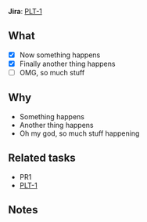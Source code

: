 **Jira**: [PLT-1](https://ultimateai.atlassian.net/browse/PLT-1)

## What
- [x] Now something happens
- [x] Finally another thing happens
- [ ] OMG, so much stuff

## Why
- Something happens
- Another thing happens
- Oh my god, so much stuff happening

## Related tasks
- PR1
- [PLT-1](https://ultimateai.atlassian.net/browse/PLT-1)

## Notes
